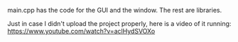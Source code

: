 main.cpp has the code for the GUI and the window. The rest are libraries.

Just in case I didn't upload the project properly, here is a video of it running: https://www.youtube.com/watch?v=aclHydSVOXo
